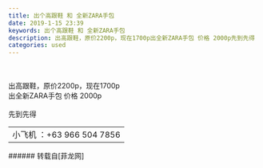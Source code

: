 ```yaml
---
title: 出个高跟鞋 和 全新ZARA手包
date: 2019-1-15 23:39
keywords: 出个高跟鞋 和 全新ZARA手包
description: 出高跟鞋，原价2200p，现在1700p出全新ZARA手包 价格 2000p先到先得    小飞机 ：+63 966 504 7856
categories: used
---
```

<td class="t_f" id="postmessage_2702538">

<br/>
<br/>
出高跟鞋，原价2200p，现在1700p<br/>
出全新ZARA手包 价格 2000p<br/>
<br/>
先到先得    <table cellspacing="0" class="t_table"><tr><td>小飞机 ：+63 966 504 7856</td></tr></table></td>
###### 转载自[菲龙网]